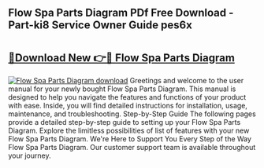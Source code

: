 ## Flow Spa Parts Diagram PDf Free Download - Part-ki8 Service Owner Guide pes6x

# <h2><a href="http://dfnrea8.blite.top/?on=Flow+Spa+Parts+Diagram">🔗Download New 👉🔴 Flow Spa Parts Diagram</a></h2>

[![Flow Spa Parts Diagram download](https://i.imgur.com/lujVjoI.png)](http://dfnrea8.blite.top/?on=Flow+Spa+Parts+Diagram)
Greetings and welcome to the user manual for your newly bought Flow Spa Parts Diagram. This manual is designed to help you navigate the features and functions of your product with ease. Inside, you will find detailed instructions for installation, usage, maintenance, and troubleshooting. Step-by-Step Guide The following pages provide a detailed step-by-step guide to setting up your Flow Spa Parts Diagram. Explore the limitless possibilities of list of features with your new Flow Spa Parts Diagram. We're Here to Support You Every Step of the Way Flow Spa Parts Diagram. Our customer support team is available throughout your journey.
